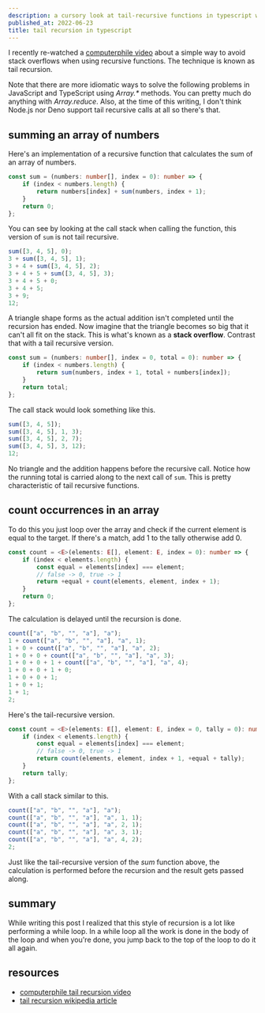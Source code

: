 ```yaml
---
description: a cursory look at tail-recursive functions in typescript with some examples
published_at: 2022-06-23
title: tail recursion in typescript
---
```


I recently re-watched a [computerphile video](#resources) about a simple way to
avoid stack overflows when using recursive functions. The technique is known as
tail recursion.

Note that there are more idiomatic ways to solve the following problems in
JavaScript and TypeScript using _Array.\*_ methods. You can pretty much do
anything with _Array.reduce_. Also, at the time of this writing, I don't think
Node.js nor Deno support tail recursive calls at all so there's that.

## summing an array of numbers

Here's an implementation of a recursive function that calculates the sum of an
array of numbers.

```typescript
const sum = (numbers: number[], index = 0): number => {
	if (index < numbers.length) {
		return numbers[index] + sum(numbers, index + 1);
	}
	return 0;
};
```

You can see by looking at the call stack when calling the function, this version of `sum` is not tail recursive.

```typescript
sum([3, 4, 5], 0);
3 + sum([3, 4, 5], 1);
3 + 4 + sum([3, 4, 5], 2);
3 + 4 + 5 + sum([3, 4, 5], 3);
3 + 4 + 5 + 0;
3 + 4 + 5;
3 + 9;
12;
```

A triangle shape forms as the actual addition isn't completed until the
recursion has ended. Now imagine that the triangle becomes so big that it can't
all fit on the stack. This is what's known as a **stack overflow**. Contrast
that with a tail recursive version.

```typescript
const sum = (numbers: number[], index = 0, total = 0): number => {
	if (index < numbers.length) {
		return sum(numbers, index + 1, total + numbers[index]);
	}
	return total;
};
```

The call stack would look something like this.

```typescript
sum([3, 4, 5]);
sum([3, 4, 5], 1, 3);
sum([3, 4, 5], 2, 7);
sum([3, 4, 5], 3, 12);
12;
```

No triangle and the addition happens before the recursive call. Notice how the
running total is carried along to the next call of `sum`. This is pretty
characteristic of tail recursive functions.

## count occurrences in an array

To do this you just loop over the array and check if the current element is
equal to the target. If there's a match, add 1 to the tally otherwise add 0.

```typescript
const count = <E>(elements: E[], element: E, index = 0): number => {
	if (index < elements.length) {
		const equal = elements[index] === element;
		// false -> 0, true -> 1
		return +equal + count(elements, element, index + 1);
	}
	return 0;
};
```

The calculation is delayed until the recursion is done.

```typescript
count(["a", "b", "", "a"], "a");
1 + count(["a", "b", "", "a"], "a", 1);
1 + 0 + count(["a", "b", "", "a"], "a", 2);
1 + 0 + 0 + count(["a", "b", "", "a"], "a", 3);
1 + 0 + 0 + 1 + count(["a", "b", "", "a"], "a", 4);
1 + 0 + 0 + 1 + 0;
1 + 0 + 0 + 1;
1 + 0 + 1;
1 + 1;
2;
```

Here's the tail-recursive version.

```typescript
const count = <E>(elements: E[], element: E, index = 0, tally = 0): number => {
	if (index < elements.length) {
		const equal = elements[index] === element;
		// false -> 0, true -> 1
		return count(elements, element, index + 1, +equal + tally);
	}
	return tally;
};
```

With a call stack similar to this.

```typescript
count(["a", "b", "", "a"], "a");
count(["a", "b", "", "a"], "a", 1, 1);
count(["a", "b", "", "a"], "a", 2, 1);
count(["a", "b", "", "a"], "a", 3, 1);
count(["a", "b", "", "a"], "a", 4, 2);
2;
```

Just like the tail-recursive version of the _sum_ function above, the
calculation is performed before the recursion and the result gets passed along.

## summary

While writing this post I realized that this style of recursion is a lot like
performing a while loop. In a while loop all the work is done in the body of the
loop and when you're done, you jump back to the top of the loop to do it all
again.

## resources

- [computerphile tail recursion video](https://www.youtube.com/watch?v=_JtPhF8MshA&t=765s)
- [tail recursion wikipedia article](https://en.wikipedia.org/wiki/Recursion_%28computer_science%29)
